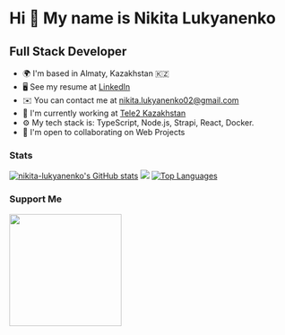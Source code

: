 # Hi 🤝 My name is Nikita Lukyanenko

Full Stack Developer
-----------------

*   🌍  I'm based in Almaty, Kazakhstan 🇰🇿
*   🖥️  See my resume at [LinkedIn](https://www.linkedin.com/in/nikita-lukyanenko/)
*   ✉️  You can contact me at [nikita.lukyanenko02@gmail.com](mailto:nikita.lukyanenko02@gmail.com)
*   🚀  I'm currently working at [Tele2 Kazakhstan](https://tele2.kz)
*   ⚙️  My tech stack is: TypeScript, Node.js, Strapi, React, Docker.
*   🤝  I'm open to collaborating on Web Projects
                    
### Stats
                  
                  
<p align="left">
<a href="http://www.github.com/nikita-lukyanenko"><img src="https://github-readme-stats.vercel.app/api?username=nikita-lukyanenko&show_icons=true&hide=&count_private=true&title_color=0891b2&text_color=ffffff&icon_color=0891b2&bg_color=1c1917&hide_border=true&show_icons=true" alt="nikita-lukyanenko's GitHub stats" /></a>
<a href="http://www.github.com/nikita-lukyanenko"><img src="https://github-readme-streak-stats.herokuapp.com/?user=nikita-lukyanenko&stroke=ffffff&background=1c1917&ring=0891b2&fire=0891b2&currStreakNum=ffffff&currStreakLabel=0891b2&sideNums=ffffff&sideLabels=ffffff&dates=ffffff&hide_border=true" /></a>
<a href="https://github.com/nikita-lukyanenko" align="left"><img src="https://github-readme-stats.vercel.app/api/top-langs/?username=nikita-lukyanenko&langs_count=10&title_color=0891b2&text_color=ffffff&icon_color=0891b2&bg_color=1c1917&hide_border=true&locale=en&custom_title=Top%20%Languages" alt="Top Languages" /></a>

### Support Me
<a href="https://www.buymeacoffee.com/nikita-lukyanenko"><img src="https://cdn.buymeacoffee.com/buttons/v2/default-yellow.png" width="200" /></a>
</p>
